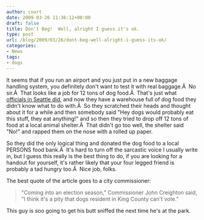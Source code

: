 ```yaml
---
author: court
date: 2009-03-26 11:36:12+00:00
draft: false
title: Don't Beg!  Well, alright I guess it's ok.
type: post
url: /blog/2009/03/26/dont-beg-well-alright-i-guess-its-ok/
categories:
- News
tags:
- dogs
---
```


It seems that if you run an airport and you just put in a new baggage handling system, you definitely don't want to test it with real baggage.Â  No sir.Â  That looks like a job for 12 tons of dog food.Â  That's just what [officials in Seattle did](http://www.seattlepi.com/local/404222_dogs24ww.html), and now they have a warehouse full of dog food they didn't know what to do with.Â  So they scratched their heads and thought about it for a while and then somebody said "Hey dogs would probably eat this stuff, they eat anything!" and so then they tried to drop off 12 tons of food at a local animal shelter.Â  That didn't go too well, the shelter said "No!" and rapped them on the nose with a rolled up paper.

So they did the only logical thing and donated the dog food to a local PERSONS food bank.Â  It's hard to turn off the sarcastic voice I usually write in, but I guess this really is the best thing to do, if you are looking for a handout for yourself, it's rather likely that your four legged friend is probably a tad hungry too.Â  Nice job, folks.

The best quote of the article goes to a city commissioner:


<blockquote>"Coming into an election season," Commissioner John Creighton said, "I think it's a pity that dogs resident in King County can't vote."</blockquote>


This guy is soo going to get his butt sniffed the next time he's at the park.
